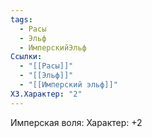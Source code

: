 ```yaml
---
tags:
  - Расы
  - Эльф
  - ИмперскийЭльф
Ссылки:
  - "[[Расы]]"
  - "[[Эльф]]"
  - "[[Имперский эльф]]"
ХЗ.Характер: "2"
---
```

Имперская воля:
Характер: +2









